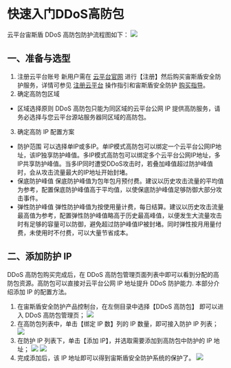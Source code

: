 # 快速入门DDoS高防包 #
云平台宙斯盾 DDoS 高防包防护流程图如下：
![](http://imgcache.tcecqpoc.fsphere.cn/image/main.qcloudimg.com/raw/26e2bab63e6df5395036522b50b3cfd4.png)
## 一、准备与选型 
1. 注册云平台账号
新用户需在 [云平台官网](/) 进行【注册】然后购买宙斯盾安全防护服务，详情可参见 [注册云平台](/document/product/378/9603) 操作指引和宙斯盾安全防护 [购买指导]()。
2. 确定高防包区域
 - 区域选择原则
DDoS 高防包只能为同区域的云平台公网 IP 提供高防服务，请务必选择与您云平台源站服务器同区域的高防包。
3. 确定高防 IP 配置方案
 - 防护范围
 可以选择单IP或多IP。单IP模式高防包可以绑定一个云平台公网IP地址，该IP独享防护峰值。多IP模式高防包可以绑定多个云平台公网IP地址，多IP共享防护峰值。当多IP同时遭受DDoS攻击时，若叠加峰值超过防护峰值时，会从攻击流量最大的IP地址开始封堵。
 - 保底防护峰值
 保底防护峰值为包年包月预付费。建议以历史攻击流量的平均值为参考，配置保底防护峰值高于平均值，以使保底防护峰值足够防御大部分攻击事件。
 - 弹性防护峰值
 弹性防护峰值为按使用量计费，每日结算。建议以历史攻击流量最高值为参考，配置弹性防护峰值略高于历史最高峰值，以便发生大流量攻击时有足够的容量可以防御，避免超过防护峰值IP被封堵。同时弹性按月用量付费，未使用时不付费，可以大量节省成本。

## 二、添加防护 IP
DDoS 高防包购买完成后，在 DDoS 高防包管理页面列表中即可以看到分配的高防包资源。高防包可以直接对云平台公网 IP 地址提升 DDoS 防护能力.
本部分介绍添加 IP 的配置方法。
1. 在宙斯盾安全防护产品控制台，在左侧目录中选择【DDoS 高防包】 即可以进入 DDoS 高防包管理页；
 ![](http://imgcache.tcecqpoc.fsphere.cn/image/i.imgur.com/EyS5666.jpg)
2. 在高防包列表中，单击【绑定 IP 数】列的 IP 数量，即可接入防护 IP 列表；
 ![](http://imgcache.tcecqpoc.fsphere.cn/image/i.imgur.com/SWyyKSx.jpg)
3. 在防护 IP 列表下，单击【添加 IP】，并选取需要添加到高防包中防护的 IP 地址；
 ![](http://imgcache.tcecqpoc.fsphere.cn/image/i.imgur.com/nPTbOqg.jpg)
 ![](http://imgcache.tcecqpoc.fsphere.cn/image/i.imgur.com/itOyZcR.jpg)
4. 完成添加后，该 IP 地址即可以得到宙斯盾安全防护系统的保护了。
![](http://imgcache.tcecqpoc.fsphere.cn/image/i.imgur.com/7wzmM0D.jpg)
